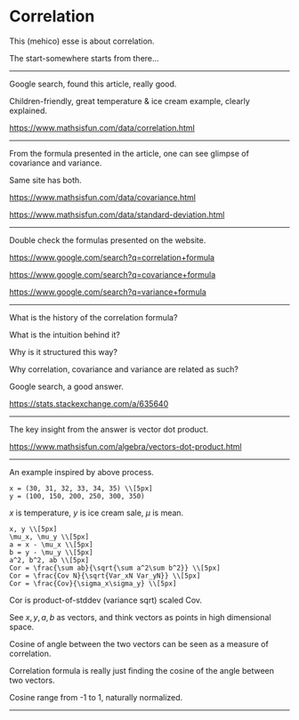 # Correlation

This (mehico) esse is about correlation.

The start-somewhere starts from there...

---

Google search, found this article, really good.

Children-friendly, great temperature & ice cream example, clearly explained.

https://www.mathsisfun.com/data/correlation.html

---

From the formula presented in the article,
one can see glimpse of covariance and variance.

Same site has both.

https://www.mathsisfun.com/data/covariance.html

https://www.mathsisfun.com/data/standard-deviation.html

---

Double check the formulas presented on the website.

https://www.google.com/search?q=correlation+formula

https://www.google.com/search?q=covariance+formula

https://www.google.com/search?q=variance+formula

---

What is the history of the correlation formula?

What is the intuition behind it?

Why is it structured this way?

Why correlation, covariance and variance
are related as such?

Google search, a good answer.

https://stats.stackexchange.com/a/635640

---

The key insight from the answer is vector dot product.

https://www.mathsisfun.com/algebra/vectors-dot-product.html

---

An example inspired by above process.

```meth
x = (30, 31, 32, 33, 34, 35) \\[5px]
y = (100, 150, 200, 250, 300, 350)
```

$x$ is temperature,
$y$ is ice cream sale,
$\mu$ is mean.

```meth
x, y \\[5px]
\mu_x, \mu_y \\[5px]
a = x - \mu_x \\[5px]
b = y - \mu_y \\[5px]
a^2, b^2, ab \\[5px]
Cor = \frac{\sum ab}{\sqrt{\sum a^2\sum b^2}} \\[5px]
Cor = \frac{Cov N}{\sqrt{Var_xN Var_yN}} \\[5px]
Cor = \frac{Cov}{\sigma_x\sigma_y} \\[5px]
```

Cor is product-of-stddev (variance sqrt) scaled Cov.

See $x,y,a,b$ as vectors,
and think vectors as points in high dimensional space.

Cosine of angle between the two vectors
can be seen as a measure of correlation.

Correlation formula is really just
finding the cosine of the angle
between two vectors.

Cosine range from -1 to 1,
naturally normalized.

---

<link rel="stylesheet" href="https://cainy19com.github.io/katex/katex.min.css">
<script src="https://cainy19com.github.io/katex/katex.min.js"></script>
<script src="https://cainy19com.github.io/katex/format.js"><script>
